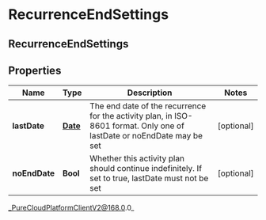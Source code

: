 # RecurrenceEndSettings

## RecurrenceEndSettings

## Properties

|Name | Type | Description | Notes|
|------------ | ------------- | ------------- | -------------|
| **lastDate** | [**Date**](Date) | The end date of the recurrence for the activity plan, in ISO-8601 format. Only one of lastDate or noEndDate may be set | [optional] |
| **noEndDate** | **Bool** | Whether this activity plan should continue indefinitely. If set to true, lastDate must not be set | [optional] |



_PureCloudPlatformClientV2@168.0.0_
